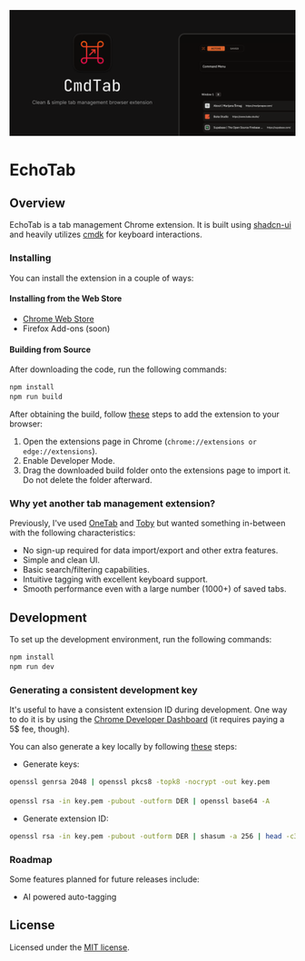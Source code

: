 ![og](./assets/og.png)

# EchoTab

## Overview

EchoTab is a tab management Chrome extension. It is built using [shadcn-ui](https://github.com/shadcn-ui/ui) and heavily utilizes [cmdk](https://github.com/pacocoursey/cmdk) for keyboard interactions.

### Installing

You can install the extension in a couple of ways:

#### Installing from the Web Store

-   [Chrome Web Store](https://chromewebstore.google.com/detail/cmdtab/cnhamlcjfdekdinhkfmllfdjamcncbkl)
-   Firefox Add-ons (soon)

#### Building from Source

After downloading the code, run the following commands:

```bash
npm install
npm run build
```

After obtaining the build, follow [these](https://developer.chrome.com/docs/extensions/get-started/tutorial/hello-world#load-unpacked) steps to add the extension to your browser:

1. Open the extensions page in Chrome (`chrome://extensions or edge://extensions`).
2. Enable Developer Mode.
3. Drag the downloaded build folder onto the extensions page to import it. Do not delete the folder afterward.

### Why yet another tab management extension?

Previously, I've used [OneTab](https://chromewebstore.google.com/detail/onetab/chphlpgkkbolifaimnlloiipkdnihall) and [Toby](https://chromewebstore.google.com/detail/toby-for-chrome/hddnkoipeenegfoeaoibdmnaalmgkpip) but wanted something in-between with the following characteristics:

-   No sign-up required for data import/export and other extra features.
-   Simple and clean UI.
-   Basic search/filtering capabilities.
-   Intuitive tagging with excellent keyboard support.
-   Smooth performance even with a large number (1000+) of saved tabs.

## Development

To set up the development environment, run the following commands:

```bash
npm install
npm run dev
```

### Generating a consistent development key

It's useful to have a consistent extension ID during development. One way to do it is by using the [Chrome Developer Dashboard](https://developer.chrome.com/docs/extensions/reference/manifest/key#keep-consistent-id) (it requires paying a 5$ fee, though).

You can also generate a key locally by following [these](https://stackoverflow.com/a/46739698) steps:

-   Generate keys:

```bash
openssl genrsa 2048 | openssl pkcs8 -topk8 -nocrypt -out key.pem

openssl rsa -in key.pem -pubout -outform DER | openssl base64 -A
```

-   Generate extension ID:

```bash
openssl rsa -in key.pem -pubout -outform DER | shasum -a 256 | head -c32 | tr 0-9a-f a-p
```

### Roadmap

Some features planned for future releases include:

-   AI powered auto-tagging

## License

Licensed under the [MIT license](https://github.com/shadcn/ui/blob/main/LICENSE.md).
